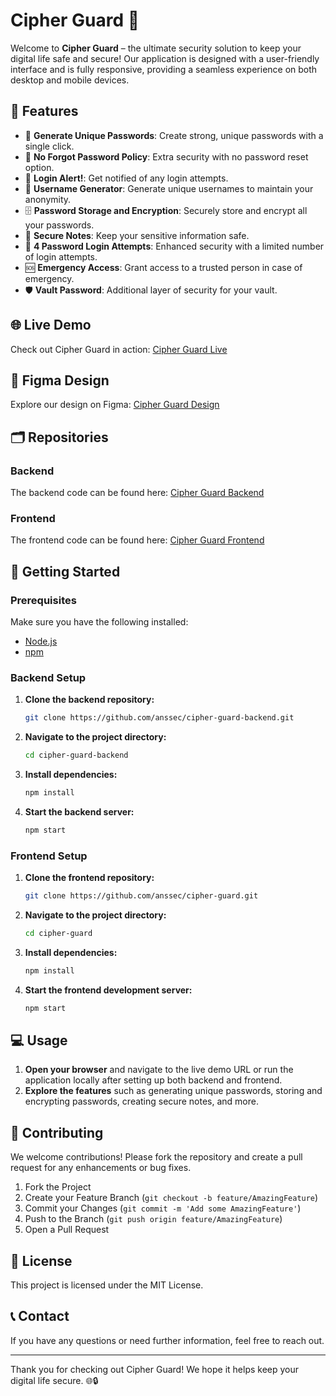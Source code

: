 # Cipher Guard 🔐

Welcome to **Cipher Guard** – the ultimate security solution to keep your digital life safe and secure! Our application is designed with a user-friendly interface and is fully responsive, providing a seamless experience on both desktop and mobile devices.

## 🌟 Features

- 🚀 **Generate Unique Passwords**: Create strong, unique passwords with a single click.
- 🚫 **No Forgot Password Policy**: Extra security with no password reset option.
- 📧 **Login Alert!**: Get notified of any login attempts.
- 🔄 **Username Generator**: Generate unique usernames to maintain your anonymity.
- 🗄️ **Password Storage and Encryption**: Securely store and encrypt all your passwords.
- 📝 **Secure Notes**: Keep your sensitive information safe.
- 🔢 **4 Password Login Attempts**: Enhanced security with a limited number of login attempts.
- 🆘 **Emergency Access**: Grant access to a trusted person in case of emergency.
- 🛡️ **Vault Password**: Additional layer of security for your vault.

## 🌐 Live Demo

Check out Cipher Guard in action: [Cipher Guard Live](https://cipherguard.cleverpentester.com)

## 🎨 Figma Design

Explore our design on Figma: [Cipher Guard Design](https://www.figma.com/design/SHQVidOM1iMORXF9EX0eLG/Cipher-Guard?node-id=0-1&t=2kY99Ov8AqXGd4Hi-1)

## 🗂️ Repositories

### Backend

The backend code can be found here:
[Cipher Guard Backend](https://github.com/anssec/cipher-guard-backend)

### Frontend

The frontend code can be found here:
[Cipher Guard Frontend](https://github.com/anssec/cipher-guard)

## 🚀 Getting Started

### Prerequisites

Make sure you have the following installed:

- [Node.js](https://nodejs.org/)
- [npm](https://www.npmjs.com/)

### Backend Setup

1. **Clone the backend repository:**
    ```bash
    git clone https://github.com/anssec/cipher-guard-backend.git
    ```
2. **Navigate to the project directory:**
    ```bash
    cd cipher-guard-backend
    ```
3. **Install dependencies:**
    ```bash
    npm install
    ```
4. **Start the backend server:**
    ```bash
    npm start
    ```

### Frontend Setup

1. **Clone the frontend repository:**
    ```bash
    git clone https://github.com/anssec/cipher-guard.git
    ```
2. **Navigate to the project directory:**
    ```bash
    cd cipher-guard
    ```
3. **Install dependencies:**
    ```bash
    npm install
    ```
4. **Start the frontend development server:**
    ```bash
    npm start
    ```

## 💻 Usage

1. **Open your browser** and navigate to the live demo URL or run the application locally after setting up both backend and frontend.
2. **Explore the features** such as generating unique passwords, storing and encrypting passwords, creating secure notes, and more.

## 🤝 Contributing

We welcome contributions! Please fork the repository and create a pull request for any enhancements or bug fixes.

1. Fork the Project
2. Create your Feature Branch (`git checkout -b feature/AmazingFeature`)
3. Commit your Changes (`git commit -m 'Add some AmazingFeature'`)
4. Push to the Branch (`git push origin feature/AmazingFeature`)
5. Open a Pull Request

## 📜 License

This project is licensed under the MIT License.

## 📞 Contact

If you have any questions or need further information, feel free to reach out.

---

Thank you for checking out Cipher Guard! We hope it helps keep your digital life secure. 🌐🔒
